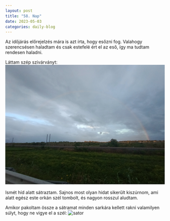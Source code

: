 ```yaml
---
layout: post
title: "58. Nap"
date: 2023-05-03
categories: daily-blog
---
```


Az időjárás előrejelzés mára is azt írta, hogy esőzni fog. Valahogy szerencsésen haladtam és csak estefelé ért el az eső, így ma tudtam rendesen haladni.

Láttam szép szivárványt: ![rainbow](/2day58rainbow.jpg)

Ismét híd alatt sátraztam. Sajnos most olyan hidat sikerűlt kiszúrnom, ami alatt egész este orkán szél tombolt, és nagyon rosszul aludtam.

Amikor pakoltam össze a sátramat minden sarkára kellett rakni valamilyen súlyt, hogy ne vigye el a szél: ![sator](/2day58camp.jpg)
